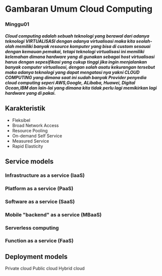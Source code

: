 # Gambaran Umum Cloud Computing 
### Minggu01

##### Cloud computing adalah sebuah teknologi yang berawal dari adanya teknologi VIRTUALISASI dengan adanya virtualisasi maka kita seolah-olah memiliki banyak resource komputer yang bisa di custom sesauai dengan kemauan pemakai, tetapi teknologi virtualisasi ini memiliki kelemahan dimana hardware yang di gunakan sebagai host virtualisasi harus dengan sepesifikasi yang cukup tinggi jika ingin menjalankan banyak computer virtualisasi, dengan salah asatu kekurangan tersebut maka adanya teknologi yang dapat mengatasi nya yakni CLOUD COMPUTING yang dimana saat ini sudah banyak Provider penyedia cloud computing seperi AWS,Google, ALibaba, Huawei, Digital Ocean,IBM dan lain-lai yang dimana kita tidak perlu lagi memikirkan lagi hardware yang di pakai. 

## Karakteristik
* Fleksibel
* Broad Network Access
* Resource Pooling
* On-demand Self Service
* Measured Service
* Rapid Elasticity 

## Service models 
### Infrastructure as a service (IaaS)
### Platform as a service (PaaS)
### Software as a service (SaaS)
### Mobile "backend" as a service (MBaaS)
### Serverless computing
### Function as a service (FaaS)

## Deployment models
Private cloud
Public cloud
Hybrid cloud